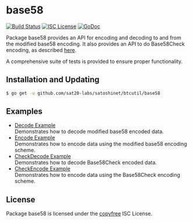 base58
==========

[![Build Status](http://img.shields.io/travis/btcsuite/btcutil.svg)](https://travis-ci.org/btcsuite/btcutil)
[![ISC License](http://img.shields.io/badge/license-ISC-blue.svg)](http://copyfree.org)
[![GoDoc](https://img.shields.io/badge/godoc-reference-blue.svg)](http://godoc.org/github.com/sat20-labs/satoshinet/btcutil/base58)

Package base58 provides an API for encoding and decoding to and from the
modified base58 encoding.  It also provides an API to do Base58Check encoding,
as described [here](https://en.bitcoin.it/wiki/Base58Check_encoding).

A comprehensive suite of tests is provided to ensure proper functionality.

## Installation and Updating

```bash
$ go get -u github.com/sat20-labs/satoshinet/btcutil/base58
```

## Examples

* [Decode Example](http://godoc.org/github.com/sat20-labs/satoshinet/btcutil/base58#example-Decode)  
  Demonstrates how to decode modified base58 encoded data.
* [Encode Example](http://godoc.org/github.com/sat20-labs/satoshinet/btcutil/base58#example-Encode)  
  Demonstrates how to encode data using the modified base58 encoding scheme.
* [CheckDecode Example](http://godoc.org/github.com/sat20-labs/satoshinet/btcutil/base58#example-CheckDecode)  
  Demonstrates how to decode Base58Check encoded data.
* [CheckEncode Example](http://godoc.org/github.com/sat20-labs/satoshinet/btcutil/base58#example-CheckEncode)  
  Demonstrates how to encode data using the Base58Check encoding scheme.

## License

Package base58 is licensed under the [copyfree](http://copyfree.org) ISC
License.
